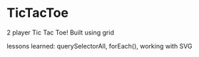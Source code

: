 # TicTacToe
2 player Tic Tac Toe! Built using grid 

lessons learned: querySelectorAll, forEach(), working with SVG
